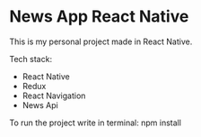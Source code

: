 # News App React Native

This is my personal project made in React Native.

Tech stack:
- React Native
- Redux
- React Navigation
- News Api

To run the project write in terminal: npm install
